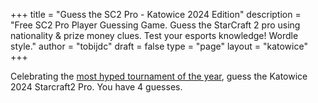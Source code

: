 +++
title = "Guess the SC2 Pro - Katowice 2024 Edition"
description = "Free SC2 Pro Player Guessing Game. Guess the StarCraft 2 pro using nationality & prize money clues. Test your esports knowledge! Wordle style."
author = "tobijdc"
draft = false
type = "page"
layout = "katowice"
+++

Celebrating the [most hyped tournament of the year](https://liquipedia.net/starcraft2/IEM_Katowice/2024), guess the Katowice 2024 Starcraft2 Pro.
You have 4 guesses.
